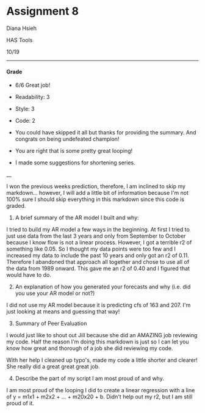 # Assignment 8
Diana Hsieh

HAS Tools

10/19
- - -

#### Grade 
 - 6/6  Great  job!
 - Readability: 3
 - Style: 3 
 - Code: 2

 - You could have skipped it all but thanks for providing the summary. And congrats on being undefeated champion!
 - You are right that is some pretty great looping!
 - I made some suggestions for shortening series. 


 __

I won the previous weeks prediction, therefore, I am inclined to skip my markdown... however, I will add a little bit of information because I'm not 100% sure I should skip everything in this markdown since this code is graded.

1. A brief summary of the AR model I built and why:

 I tried to build my AR model a few ways in the beginning. At first I tried to just use data from the last 3 years and only from September to October because I know flow is not a linear process. However, I got a terrible r2 of something like 0.05. So I thought my data points were too few and I increased my data to include the past 10 years and only got an r2 of 0.11. Therefore I abandoned that approach all together and chose to use all of the data from 1989 onward. This gave me an r2 of 0.40 and I figured that would have to do.

2. An explanation of how you generated your forecasts and why (i.e. did you use your AR model or not?)

 I did not use my AR model because it is predicting cfs of 163 and 207. I'm just looking at means and guessing that way!

3. Summary of Peer Evaluation

 I would just like to shout out Jill because she did an AMAZING job reviewing my code. Half the reason I'm doing this markdown is just so I can let you know how great and thorough of a job she did reviewing my code.

 With her help I cleaned up typo's, made my code a little shorter and clearer! She really did a great great great job.

4. Describe the part of my script I am most proud of and why.

 I am most proud of the looping I did to create a linear regression with a line of y = m1x1 + m2x2 + ... + m20x20 + b. Didn't help out my r2, but I am still proud of it.
